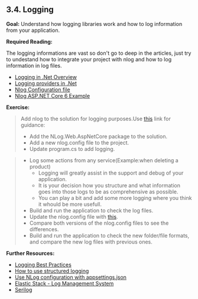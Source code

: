 ## 3.4. Logging

**Goal:** Understand how logging libraries work and how to log information from your application.

**Required Reading:**

The logging informations are vast so don't go to deep in the articles, just try to undestand how to integrate your project with nlog and how to log information in log files.

 - [Logging in .Net Overview](https://docs.microsoft.com/en-us/dotnet/core/extensions/logging?tabs=command-line)
 - [Logging providers in .Net](https://docs.microsoft.com/en-us/dotnet/core/extensions/logging-providers)
 - [Nlog Configuration file](https://github.com/NLog/NLog/wiki/Configuration-file)
 - [Nlog ASP.NET Core 6 Example](https://github.com/NLog/NLog.Web/tree/master/examples/ASP.NET%20Core%206)

**Exercise:**

 > Add nlog to the solution for logging purposes.Use [this](https://github.com/NLog/NLog/wiki/Getting-started-with-ASP.NET-Core-6#2-create-a-nlogconfig-file) link for guidance:
 >- Add the NLog.Web.AspNetCore package to the solution.
 >- Add a new nlog.config file to the project.
 >- Update program.cs to add logging.

 >- Log some actions from any service(Example:when deleting a product)
 >    - Logging will greatly assist in the support and debug of your application.
 >    - It is your decision how you structure and what information goes into those logs to be as comprehensive as possible.
 >    - You can play a bit and add some more logging where you think it whould be more usefull.
 >- Build and run the application to check the log files.
 >- Update the nlog.config file with [this](https://github.com/msg-CareerPaths/csharp-training/blob/main/resources/nlog.config).
 >- Compare both versions of the nlog.config files to see the differences.
 >- Build and run the application to check the new folder/file formats, and compare the new log files with previous ones.

**Further Resources:**

 - [Logging Best Practices](https://raygun.com/blog/c-sharp-logging-best-practices/)
 - [How to use structured logging](https://github.com/nlog/nlog/wiki/How-to-use-structured-logging)
 - [Use NLog configuration with appsettings.json](https://github.com/NLog/NLog.Extensions.Logging/wiki/NLog-configuration-with-appsettings.json)
 - [Elastic Stack - Log Management System](https://www.elastic.co/what-is/elk-stack)
 - [Serilog](https://medium.com/@brucycenteio/adding-serilog-to-asp-net-core-net-7-8-5cba1d0dea2)
 

